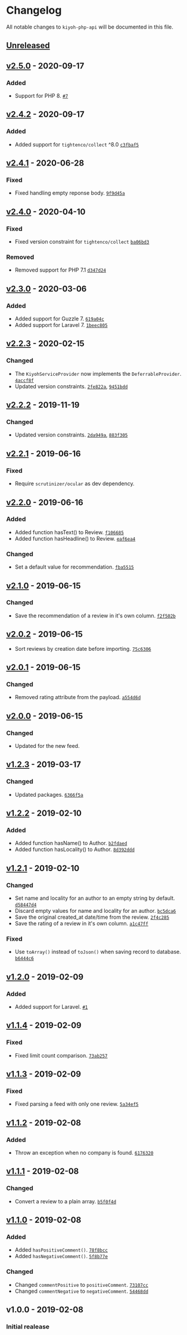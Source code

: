 # Changelog

All notable changes to `kiyoh-php-api` will be documented in this file.

## [Unreleased]

## [v2.5.0] - 2020-09-17

### Added
- Support for PHP 8. [`#7`](https://github.com/mvdnbrk/kiyoh-php-api/pull/7)

## [v2.4.2] - 2020-09-17

### Added
- Added support for `tightenco/collect` ^8.0 [`c3fbaf5`](https://github.com/mvdnbrk/kiyoh-php-api/commit/c3fbaf5ce15b249337c0d34cef35341ebad8df1a)

## [v2.4.1] - 2020-06-28

### Fixed
- Fixed handling empty reponse body. [`9f9d45a`](https://github.com/mvdnbrk/kiyoh-php-api/commit/9f9d45a4cd03f68ede584aabc33ac1b1bfdb3050)

## [v2.4.0] - 2020-04-10

### Fixed
- Fixed version constraint for `tightenco/collect` [`ba06bd3`](https://github.com/mvdnbrk/kiyoh-php-api/commit/ba06bd3df5f54e63ec8657596972208fdf37e013)

### Removed
- Removed support for PHP 7.1 [`d347d24`](https://github.com/mvdnbrk/kiyoh-php-api/commit/d347d247a4743c892cc98f4642d461e768334387)

## [v2.3.0] - 2020-03-06

### Added
- Added support for Guzzle 7. [`619a04c`](https://github.com/mvdnbrk/kiyoh-php-api/commit/619a04c5ec113c44139a81c799143ffb754f84a0)
- Added support for Laravel 7. [`1beec805`](https://github.com/mvdnbrk/kiyoh-php-api/commit/1beec80569510100f4d93dc2b9bff8e86b946314)

## [v2.2.3] - 2020-02-15

### Changed
- The `KiyohServiceProvider` now implements the `DeferrableProvider`. [`4accf8f`](https://github.com/mvdnbrk/kiyoh-php-api/commit/4accf8f9eff29303a8cf8f5aa64018ed7e55b84b)
- Updated version constraints. [`2fe822a`](https://github.com/mvdnbrk/kiyoh-php-api/commit/2fe822a06519acfd5bb49e1f5c2b4587552fffac), [`9451bdd`](https://github.com/mvdnbrk/kiyoh-php-api/commit/9451bdd789056417369a00f43a91b74f225f79fa)

## [v2.2.2] - 2019-11-19

### Changed
- Updated version constraints. [`2da949a`](https://github.com/mvdnbrk/kiyoh-php-api/commit/2da949a937999fcedc595775b057f32072a02860), [`883f305`](https://github.com/mvdnbrk/kiyoh-php-api/commit/883f3050cd43ac26ac1bc9984c66ead54c9de642)

## [v2.2.1] - 2019-06-16

### Fixed
- Require `scrutinizer/ocular` as dev dependency.

## [v2.2.0] - 2019-06-16

### Added
- Added function hasText() to Review. [`f106685`](https://github.com/mvdnbrk/kiyoh-php-api/commit/f106685b41874bb4a8f1e7c11eb897624f1bb800)
- Added function hasHeadline() to Review. [`eaf6ea4`](https://github.com/mvdnbrk/kiyoh-php-api/commit/eaf6ea44bb39c071fc28082682289577c9331e81)

### Changed
- Set a default value for recommendation. [`fba5515`](https://github.com/mvdnbrk/kiyoh-php-api/commit/fba5515bc9a334d6d12538841072aaa91b589400)

## [v2.1.0] - 2019-06-15

### Changed
- Save the recommendation of a review in it's own column. [`f2f502b`](https://github.com/mvdnbrk/kiyoh-php-api/commit/f2f502b02a1986e9dd6a6674810de91d06d8792d)

## [v2.0.2] - 2019-06-15

- Sort reviews by creation date before importing. [`75c6306`](https://github.com/mvdnbrk/kiyoh-php-api/commit/75c6306e193fb9953501f03d637642735d770f1b)

## [v2.0.1] - 2019-06-15

### Changed
- Removed rating attribute from the payload. [`a554d6d`](https://github.com/mvdnbrk/kiyoh-php-api/commit/a554d6d88212eefde2d23fbf9f0300a0ae8f7081)

## [v2.0.0] - 2019-06-15

### Changed
- Updated for the new feed.

## [v1.2.3] - 2019-03-17

### Changed
- Updated packages. [`6366f5a`](https://github.com/mvdnbrk/kiyoh-php-api/commit/6366f5a2e0556ed47d27b655fa7173ac6c422460)

## [v1.2.2] - 2019-02-10

### Added
- Added function hasName() to Author. [`b2fdaed`](https://github.com/mvdnbrk/kiyoh-php-api/commit/b2fdaed6b97583ffdc7c7bc56157e9a6601e4b85)
- Added function hasLocality() to Author. [`8d392ddd`](https://github.com/mvdnbrk/kiyoh-php-api/commit/8d392dddddcd8a2c3b65aaf9e5f4cf85d27705fa)

## [v1.2.1] - 2019-02-10

### Changed
- Set name and locality for an author to an empty string by default. [`d58447d4`](https://github.com/mvdnbrk/kiyoh-php-api/commit/d58447d481e35730a6830b04387fe809faaa1d27)
- Discard empty values for name and locality for an author. [`bc5dca6`](https://github.com/mvdnbrk/kiyoh-php-api/commit/bc5dca603b6aef53def4713970f05fe216765da7)
- Save the original created_at date/time from the review. [`2f4c285`](https://github.com/mvdnbrk/kiyoh-php-api/commit/2f4c285ae2006cd856abd35038261d28fa2d9784)
- Save the rating of a review in it's own column. [`a1c47ff`](https://github.com/mvdnbrk/kiyoh-php-api/commit/a1c47ff6f5b227b11ef56ce56c0287d73e453bec)

### Fixed
- Use `toArray()` instead of `toJson()` when saving record to database. [`b6444c6`](https://github.com/mvdnbrk/kiyoh-php-api/commit/b6444c6dabcae9a8f6be4223b47276b756fb7692)

## [v1.2.0] - 2019-02-09

### Added
- Added support for Laravel. [`#1`](https://github.com/mvdnbrk/kiyoh-php-api/pull/1)

## [v1.1.4] - 2019-02-09

### Fixed
- Fixed limit count comparison. [`73ab257`](https://github.com/mvdnbrk/kiyoh-php-api/commit/73ab257b9aac3cd819a58dd0aa4f5665622bc4b6)

## [v1.1.3] - 2019-02-09

### Fixed
- Fixed parsing a feed with only one review. [`5a34ef5`](https://github.com/mvdnbrk/kiyoh-php-api/commit/5a34ef53748550120d20e9dde3c6cf6a06a6c525)

## [v1.1.2] - 2019-02-08

### Added
- Throw an exception when no company is found. [`6176320`](https://github.com/mvdnbrk/kiyoh-php-api/commit/6176320b5b245406cca1a87ac2970c7ee2e980c6)

## [v1.1.1] - 2019-02-08

### Changed
- Convert a review to a plain array. [`b5f0f4d`](https://github.com/mvdnbrk/kiyoh-php-api/commit/b5f0f4da336f2a5ded206ee8357b1d639c445564)

## [v1.1.0] - 2019-02-08

### Added
- Added `hasPositiveComment()`. [`78f8bcc`](https://github.com/mvdnbrk/kiyoh-php-api/commit/78f8bcca350b2a7d08a651dc2d568c496b792317)
- Added `hasNegativeComment()`. [`5f8b77e`](https://github.com/mvdnbrk/kiyoh-php-api/commit/5f8b77eafd51a10d1ae8ba06cd3f6900fb1c80b8)

### Changed
- Changed `commentPositive` to `positiveComment`. [`73107cc`](https://github.com/mvdnbrk/kiyoh-php-api/commit/73107cc82c4465fb50f9a794db8fb91748bbe140)
- Changed `commentNegative` to `negativeComment`. [`54468dd`](https://github.com/mvdnbrk/kiyoh-php-api/commit/54468dda81b228b349d7569f0463c035552e4be8)

## v1.0.0 - 2019-02-08

### Initial realease

[Unreleased]: https://github.com/mvdnbrk/kiyoh-php-api/compare/v2.5.0...HEAD
[v2.5.0]: https://github.com/mvdnbrk/kiyoh-php-api/compare/v2.4.2...v2.5.0
[v2.4.2]: https://github.com/mvdnbrk/kiyoh-php-api/compare/v2.4.1...v2.4.2
[v2.4.1]: https://github.com/mvdnbrk/kiyoh-php-api/compare/v2.4.0...v2.4.1
[v2.4.0]: https://github.com/mvdnbrk/kiyoh-php-api/compare/v2.3.0...v2.4.0
[v2.3.0]: https://github.com/mvdnbrk/kiyoh-php-api/compare/v2.2.3...v2.3.0
[v2.2.3]: https://github.com/mvdnbrk/kiyoh-php-api/compare/v2.2.2...v2.2.3
[v2.2.2]: https://github.com/mvdnbrk/kiyoh-php-api/compare/v2.2.1...v2.2.2
[v2.2.1]: https://github.com/mvdnbrk/kiyoh-php-api/compare/v2.2.0...v2.2.1
[v2.2.0]: https://github.com/mvdnbrk/kiyoh-php-api/compare/v2.1.0...v2.2.0
[v2.1.0]: https://github.com/mvdnbrk/kiyoh-php-api/compare/v2.0.2...v2.1.0
[v2.0.2]: https://github.com/mvdnbrk/kiyoh-php-api/compare/v2.0.1...v2.0.2
[v2.0.1]: https://github.com/mvdnbrk/kiyoh-php-api/compare/v2.0.0...v2.0.1
[v2.0.0]: https://github.com/mvdnbrk/kiyoh-php-api/compare/v1.2.3...v2.0.0
[v1.2.3]: https://github.com/mvdnbrk/kiyoh-php-api/compare/v1.2.2...v1.2.3
[v1.2.2]: https://github.com/mvdnbrk/kiyoh-php-api/compare/v1.2.1...v1.2.2
[v1.2.1]: https://github.com/mvdnbrk/kiyoh-php-api/compare/v1.2.0...v1.2.1
[v1.2.0]: https://github.com/mvdnbrk/kiyoh-php-api/compare/v1.1.4...v1.2.0
[v1.1.4]: https://github.com/mvdnbrk/kiyoh-php-api/compare/v1.1.3...v1.1.4
[v1.1.3]: https://github.com/mvdnbrk/kiyoh-php-api/compare/v1.1.2...v1.1.3
[v1.1.2]: https://github.com/mvdnbrk/kiyoh-php-api/compare/v1.1.1...v1.1.2
[v1.1.1]: https://github.com/mvdnbrk/kiyoh-php-api/compare/v1.1.0...v1.1.1
[v1.1.0]: https://github.com/mvdnbrk/kiyoh-php-api/compare/v1.0.0...v1.1.0
